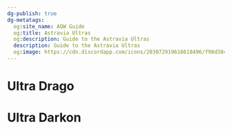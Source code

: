 ```yaml
---
dg-publish: true
dg-metatags:
  og:site_name: AQW Guide
  og:title: Astravia Ultras
  og:description: Guide to the Astravia Ultras
  description: Guide to the Astravia Ultras
  og:image: https://cdn.discordapp.com/icons/203072919616618496/f98d38c50b06972678eaaa1aa2c0cedf.png
---
```

# Ultra Drago



# Ultra Darkon